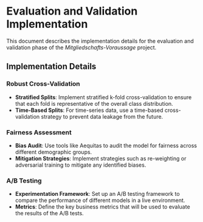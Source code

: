 # Evaluation and Validation Implementation

This document describes the implementation details for the evaluation and validation phase of the *Mitgliedschafts-Voraussage* project.

## Implementation Details

### Robust Cross-Validation
- **Stratified Splits**: Implement stratified k-fold cross-validation to ensure that each fold is representative of the overall class distribution.
- **Time-Based Splits**: For time-series data, use a time-based cross-validation strategy to prevent data leakage from the future.

### Fairness Assessment
- **Bias Audit**: Use tools like Aequitas to audit the model for fairness across different demographic groups.
- **Mitigation Strategies**: Implement strategies such as re-weighting or adversarial training to mitigate any identified biases.

### A/B Testing
- **Experimentation Framework**: Set up an A/B testing framework to compare the performance of different models in a live environment.
- **Metrics**: Define the key business metrics that will be used to evaluate the results of the A/B tests.
